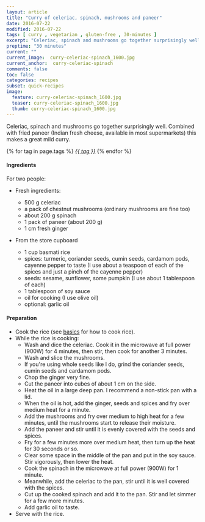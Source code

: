 ```yaml
---
layout: article
title: "Curry of celeriac, spinach, mushrooms and paneer"
date: 2016-07-22
modified: 2016-07-22
tags: [ curry , vegetarian , gluten-free , 30-minutes ]
excerpt: "Celeriac, spinach and mushrooms go together surprisingly well. Combined with ..."
preptime: "30 minutes"
current: ""
current_image:  curry-celeriac-spinach_1600.jpg
current_anchor:  curry-celeriac-spinach
comments: false
toc: false
categories: recipes
subset: quick-recipes
image:
  feature: curry-celeriac-spinach_1600.jpg
  teaser: curry-celeriac-spinach_1600.jpg
  thumb: curry-celeriac-spinach_1600.jpg
---
```




Celeriac, spinach and mushrooms go together surprisingly well. Combined with fried paneer (Indian fresh cheese, available in most supermarkets) this makes a great mild curry.   


{% for tag in page.tags %}&nbsp;<a class="post-tag" href="{{ site.url}}/tags/#{{ tag }}">_{{ tag }}_</a>&nbsp;{% endfor %}

#### Ingredients

For two people:

- Fresh ingredients:
  - 500 g celeriac
  - a pack of chestnut mushrooms (ordinary mushrooms are fine too)
  - about 200 g spinach
  - 1 pack of paneer (about 200 g)
  - 1 cm fresh ginger

- From the store cupboard  
  - 1 cup basmati rice
  - spices: turmeric, coriander seeds, cumin seeds, cardamom pods, cayenne pepper to taste (I use about a teaspoon of each of the spices and just a pinch of the cayenne pepper)
  - seeds: sesame, sunflower, some pumpkin (I use about 1 tablespoon of each)
  - 1 tablespoon of soy sauce
  - oil for cooking (I use olive oil)
  - optional: garlic oil

#### Preparation

* Cook the rice (see <a href="{{ site.url }}/basics">basics</a> for how to cook rice).
* While the rice is cooking:
  - Wash and dice the celeriac. Cook it in the microwave at full power (900W) for 4 minutes, then stir, then cook for another 3 minutes.
  - Wash and slice the mushrooms.
  - If you're using whole seeds like I do, grind the coriander seeds, cumin seeds and cardamom pods.
  - Chop the ginger very fine.
  - Cut the paneer into cubes of about 1 cm on the side.
  - Heat the oil in a large deep pan. I recommend a non-stick pan with a lid.
  - When the oil is hot, add the ginger, seeds and spices and fry over medium heat for a minute.
  - Add the mushrooms and fry over medium to high heat for a few minutes, until the mushrooms start to release their moisture.
  - Add the paneer and stir until it is evenly covered with the seeds and spices.
  - Fry for a few minutes more over medium heat, then turn up the heat for 30 seconds or so.
  - Clear some space in the middle of the pan and put in the soy sauce. Stir vigorously, then lower the heat.
  - Cook the spinach in the microwave at full power (900W) for 1 minute.
  - Meanwhile, add the celeriac to the pan, stir until it is well covered with the spices.
  - Cut up the cooked spinach and add it to the pan. Stir and let simmer for a few more minutes.
  - Add garlic oil to taste.
* Serve with the rice.
